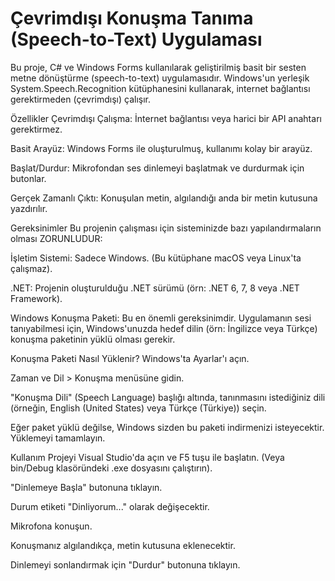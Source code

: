 # Çevrimdışı Konuşma Tanıma (Speech-to-Text) Uygulaması
Bu proje, C# ve Windows Forms kullanılarak geliştirilmiş basit bir sesten metne dönüştürme (speech-to-text) uygulamasıdır. Windows'un yerleşik System.Speech.Recognition kütüphanesini kullanarak, internet bağlantısı gerektirmeden (çevrimdışı) çalışır.

Özellikler
Çevrimdışı Çalışma: İnternet bağlantısı veya harici bir API anahtarı gerektirmez.

Basit Arayüz: Windows Forms ile oluşturulmuş, kullanımı kolay bir arayüz.

Başlat/Durdur: Mikrofondan ses dinlemeyi başlatmak ve durdurmak için butonlar.

Gerçek Zamanlı Çıktı: Konuşulan metin, algılandığı anda bir metin kutusuna yazdırılır.

Gereksinimler
Bu projenin çalışması için sisteminizde bazı yapılandırmaların olması ZORUNLUDUR:

İşletim Sistemi: Sadece Windows. (Bu kütüphane macOS veya Linux'ta çalışmaz).

.NET: Projenin oluşturulduğu .NET sürümü (örn: .NET 6, 7, 8 veya .NET Framework).

Windows Konuşma Paketi: Bu en önemli gereksinimdir. Uygulamanın sesi tanıyabilmesi için, Windows'unuzda hedef dilin (örn: İngilizce veya Türkçe) konuşma paketinin yüklü olması gerekir.

Konuşma Paketi Nasıl Yüklenir?
Windows'ta Ayarlar'ı açın.

Zaman ve Dil > Konuşma menüsüne gidin.

"Konuşma Dili" (Speech Language) başlığı altında, tanınmasını istediğiniz dili (örneğin, English (United States) veya Türkçe (Türkiye)) seçin.

Eğer paket yüklü değilse, Windows sizden bu paketi indirmenizi isteyecektir. Yüklemeyi tamamlayın.

Kullanım
Projeyi Visual Studio'da açın ve F5 tuşu ile başlatın. (Veya bin/Debug klasöründeki .exe dosyasını çalıştırın).

"Dinlemeye Başla" butonuna tıklayın.

Durum etiketi "Dinliyorum..." olarak değişecektir.

Mikrofona konuşun.

Konuşmanız algılandıkça, metin kutusuna eklenecektir.

Dinlemeyi sonlandırmak için "Durdur" butonuna tıklayın.

